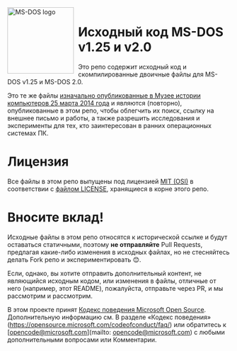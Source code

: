 <img width="150" height="150" align="left" style="float: left; margin: 0 10px 0 0;" alt="MS-DOS logo" src="https://github.com/Microsoft/MS-DOS/blob/master/msdos-logo.png">   

# Исходный код MS-DOS v1.25 и v2.0
Это репо содержит исходный код и скомпилированные двоичные файлы для MS-DOS v1.25 и MS-DOS 2.0.

Это те же файлы [изначально опубликованные в Музее истории компьютеров 25 марта 2014 года](http://www.computerhistory.org/atchm/microsoft-ms-dos-early-source-code/) и являются (повторно), опубликованные в этом репо, чтобы облегчить их поиск, ссылку на внешнее письмо и работы, а также разрешить исследования и эксперименты для тех, кто заинтересован в ранних операционных системах ПК.  

# Лицензия
Все файлы в этом репо выпущены под лицензией [MIT (OSI)](https://en.wikipedia.org/wiki/MIT_License) в соответствии с [файлом LICENSE](https://github.com/Microsoft/MS-DOS/blob/master/LICENSE.md), хранящиеся в корне этого репо.

# Вносите вклад!
Исходные файлы в этом репо относятся к исторической ссылке и будут оставаться статичными, поэтому **не отправляйте** Pull Requests, предлагая какие-либо изменения в исходных файлах, но не стесняйтесь делать Fork репо и экспериментировать 😊.

Если, однако, вы хотите отправить дополнительный контент, не являющийся исходным кодом, или изменения в файлы, отличные от него (например, этот README), пожалуйста, отправьте через PR, и мы рассмотрим и рассмотрим.

В этом проекте принят [Кодекс поведения Microsoft Open Source](https://opensource.microsoft.com/codeofconduct/). Дополнительную информацию см. В разделе «Кодекс поведения» (https://opensource.microsoft.com/codeofconduct/faq/) или обратитесь к [opencode@microsoft.com](mailto: opencode@microsoft.com) с любыми дополнительными вопросами или Комментарии.
